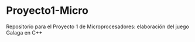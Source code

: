 # Proyecto1-Micro
Repositorio para el Proyecto 1 de Microprocesadores: elaboración del juego Galaga en C++
